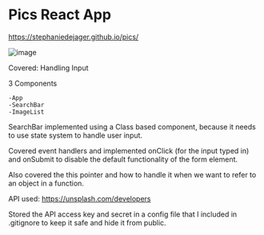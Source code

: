 # Pics React App

https://stephaniedejager.github.io/pics/

![image](https://user-images.githubusercontent.com/68548733/200417306-70b62073-a09e-4f3e-9673-a50720f153a2.png)

Covered:
Handling Input

3 Components

    -App
    -SearchBar  
    -ImageList

SearchBar implemented using a Class based component, because it needs to use state system to handle user input.

Covered event handlers and implemented onClick (for the input typed in) and onSubmit to disable the default functionality of the form element.

Also covered the this pointer and how to handle it when we want to refer to an object in a function.

API used: https://unsplash.com/developers

Stored the API access key and secret in a config file that I included in .gitignore to keep it safe and hide it from public.

